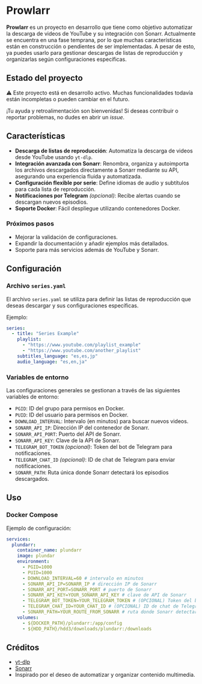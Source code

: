 # Prowlarr  

**Prowlarr** es un proyecto en desarrollo que tiene como objetivo automatizar la descarga de videos de YouTube y su integración con Sonarr. Actualmente se encuentra en una fase temprana, por lo que muchas características están en construcción o pendientes de ser implementadas. A pesar de esto, ya puedes usarlo para gestionar descargas de listas de reproducción y organizarlas según configuraciones específicas.  

## Estado del proyecto  

⚠️ Este proyecto está en desarrollo activo. Muchas funcionalidades todavía están incompletas o pueden cambiar en el futuro.  

¡Tu ayuda y retroalimentación son bienvenidas! Si deseas contribuir o reportar problemas, no dudes en abrir un *issue*.  

## Características  

- **Descarga de listas de reproducción**: Automatiza la descarga de videos desde YouTube usando `yt-dlp`.  
- **Integración avanzada con Sonarr**: Renombra, organiza y autoimporta los archivos descargados directamente a Sonarr mediante su API, asegurando una experiencia fluida y automatizada.  
- **Configuración flexible por serie**: Define idiomas de audio y subtítulos para cada lista de reproducción.  
- **Notificaciones por Telegram** *(opcional)*: Recibe alertas cuando se descargan nuevos episodios.  
- **Soporte Docker**: Fácil despliegue utilizando contenedores Docker.  


### Próximos pasos  

- Mejorar la validación de configuraciones.  
- Expandir la documentación y añadir ejemplos más detallados.  
- Soporte para más servicios además de YouTube y Sonarr.  

## Configuración  

### Archivo `series.yaml`  

El archivo `series.yaml` se utiliza para definir las listas de reproducción que deseas descargar y sus configuraciones específicas.  

Ejemplo:  

```yaml
series:
  - title: "Series Example"
    playlist:
      - "https://www.youtube.com/playlist_example"
      - "https://www.youtube.com/another_playlist"
    subtitles_language: "es,es,jp"
    audio_language: "es,en,ja"
```

### Variables de entorno

Las configuraciones generales se gestionan a través de las siguientes variables de entorno:

- `PGID`: ID del grupo para permisos en Docker.
- `PUID`: ID del usuario para permisos en Docker.
- `DOWNLOAD_INTERVAL`: Intervalo (en minutos) para buscar nuevos videos.
- `SONARR_API_IP`: Dirección IP del contenedor de Sonarr.
- `SONARR_API_PORT`: Puerto del API de Sonarr.
- `SONARR_API_KEY`: Clave de la API de Sonarr.
- `TELEGRAM_BOT_TOKEN` *(opcional)*: Token del bot de Telegram para notificaciones.
- `TELEGRAM_CHAT_ID` *(opcional)*: ID de chat de Telegram para enviar notificaciones.
- `SONARR_PATH`: Ruta única donde Sonarr detectará los episodios descargados.

## Uso

### Docker Compose

Ejemplo de configuración:

```yaml
services:
  plundarr:
    container_name: plundarr
    image: plundar
    environment:
      - PGID=1000
      - PUID=1000
      - DOWNLOAD_INTERVAL=60 # intervalo en minutos
      - SONARR_API_IP=SONARR_IP # dirección IP de Sonarr
      - SONARR_API_PORT=SONARR_PORT # puerto de Sonarr
      - SONARR_API_KEY=YOUR_SONARR_API_KEY # clave de API de Sonarr
      - TELEGRAM_BOT_TOKEN=YOUR_TELEGRAM_TOKEN # (OPCIONAL) Token del bot de Telegram
      - TELEGRAM_CHAT_ID=YOUR_CHAT_ID # (OPCIONAL) ID de chat de Telegram
      - SONARR_PATH=YOUR_ROUTE_FROM_SONARR # ruta donde Sonarr detectará episodios
    volumes:
      - ${DOCKER_PATH}/plundarr:/app/config
      - ${HDD_PATH}/hdd3/downloads/plundarr:/downloads
```
## Créditos

- [yt-dlp](https://github.com/yt-dlp/yt-dlp)
- [Sonarr](https://sonarr.tv/)
- Inspirado por el deseo de automatizar y organizar contenido multimedia.


